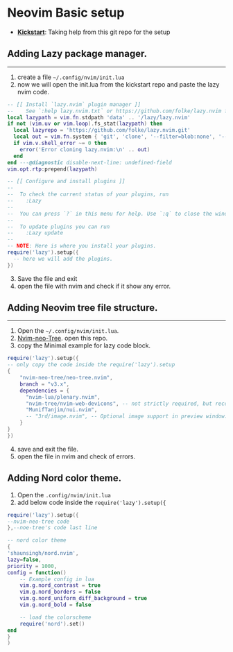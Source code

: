 # Neovim Basic setup
- [**Kickstart**](https://github.com/nvim-lua/kickstart.nvim): Taking help from this git repo for the setup

## Adding Lazy package manager.
----
1. create a file `~/.config/nvim/init.lua`
2. now we will open the init.lua from the kickstart repo and paste the lazy nvim code.
```lua
-- [[ Install `lazy.nvim` plugin manager ]]
--    See `:help lazy.nvim.txt` or https://github.com/folke/lazy.nvim for more info
local lazypath = vim.fn.stdpath 'data' .. '/lazy/lazy.nvim'
if not (vim.uv or vim.loop).fs_stat(lazypath) then
  local lazyrepo = 'https://github.com/folke/lazy.nvim.git'
  local out = vim.fn.system { 'git', 'clone', '--filter=blob:none', '--branch=stable', lazyrepo, lazypath }
  if vim.v.shell_error ~= 0 then
    error('Error cloning lazy.nvim:\n' .. out)
  end
end ---@diagnostic disable-next-line: undefined-field
vim.opt.rtp:prepend(lazypath)

-- [[ Configure and install plugins ]]
--
--  To check the current status of your plugins, run
--    :Lazy
--
--  You can press `?` in this menu for help. Use `:q` to close the window
--
--  To update plugins you can run
--    :Lazy update
--
-- NOTE: Here is where you install your plugins.
require('lazy').setup({
  -- here we will add the plugins.
})
```
3. Save the file and exit
4. open the file with nvim and check if it show any error.

## Adding Neovim tree file structure.
---
1. Open the `~/.config/nvim/init.lua`.
2. [Nvim-neo-Tree](https://github.com/nvim-neo-tree/neo-tree.nvim). open this repo.
3. copy the Minimal example for lazy code block.
```lua
require('lazy').setup({
-- only copy the code inside the require('lazy').setup
{
    "nvim-neo-tree/neo-tree.nvim",
    branch = "v3.x",
    dependencies = {
      "nvim-lua/plenary.nvim",
      "nvim-tree/nvim-web-devicons", -- not strictly required, but recommended
      "MunifTanjim/nui.nvim",
      -- "3rd/image.nvim", -- Optional image support in preview window: See `# Preview Mode` for more information
    }
}
})
```
4. save and exit the file.
5. open the file in nvim and check of errors.

## Adding Nord color theme.
1. Open the `.config/nvim/init.lua`
2. add below code inside the `require('lazy').setup({`
```lua
require('lazy').setup({
--nvim-neo-tree code
},--noe-tree's code last line

-- nord color theme
{
'shaunsingh/nord.nvim',
lazy=false,
priority = 1000,
config = function()
	-- Example config in lua
	vim.g.nord_contrast = true
	vim.g.nord_borders = false
	vim.g.nord_uniform_diff_background = true
	vim.g.nord_bold = false

	-- load the colorscheme
	require('nord').set()
end
}
)
```

